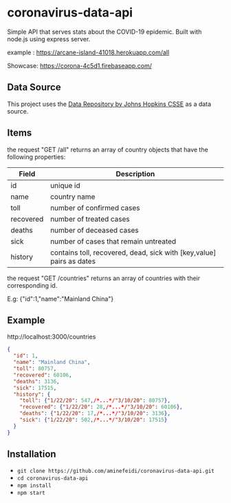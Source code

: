 # coronavirus-data-api
Simple API that serves stats about the COVID-19 epidemic. Built with node.js using express server.

example : https://arcane-island-41018.herokuapp.com/all

Showcase: https://corona-4c5d1.firebaseapp.com/

## Data Source

This project uses the [Data Repository by Johns Hopkins CSSE](https://github.com/CSSEGISandData/COVID-19) as a data source.

## Items

the request "GET /all" returns an array of country objects that have the following properties:

Field | Description
------|------------
id | unique id
name | country name
toll | number of confirmed cases
recovered | number of treated cases
deaths | number of deceased cases
sick | number of cases that remain untreated
history | contains toll, recovered, dead, sick with [key,value] pairs as dates

the request "GET /countries" returns an array of countries with their corresponding id.

E.g: {"id":1,"name":"Mainland China"}

## Example

http://localhost:3000/countries

```json
{
  "id": 1,
  "name": "Mainland China",
  "toll": 80757,
  "recovered": 60106,
  "deaths": 3136,
  "sick": 17515,
  "history": {
    "toll": {"1/22/20": 547,/*...*/"3/10/20": 80757},
    "recovered": {"1/22/20": 28,/*...*/"3/10/20": 60106},
    "deaths": {"1/22/20": 17,/*...*/"3/10/20": 3136},
    "sick": {"1/22/20": 502,/*...*/"3/10/20": 17515}
  }
}
```

## Installation

* `git clone https://github.com/aminefeidi/coronavirus-data-api.git`
* `cd coronavirus-data-api`
* `npm install`
* `npm start`
